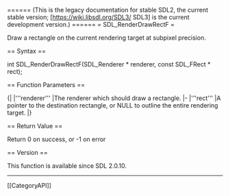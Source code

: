 ====== (This is the legacy documentation for stable SDL2, the current stable version; [https://wiki.libsdl.org/SDL3/ SDL3] is the current development version.) ======
= SDL_RenderDrawRectF =

Draw a rectangle on the current rendering target at subpixel precision.

== Syntax ==

<syntaxhighlight lang='c'>
int SDL_RenderDrawRectF(SDL_Renderer * renderer,
                        const SDL_FRect * rect);
</syntaxhighlight>

== Function Parameters ==

{|
|'''renderer'''
|The renderer which should draw a rectangle.
|-
|'''rect'''
|A pointer to the destination rectangle, or NULL to outline the entire rendering target.
|}

== Return Value ==

Return 0 on success, or -1 on error

== Version ==

This function is available since SDL 2.0.10.

----
[[CategoryAPI]]


